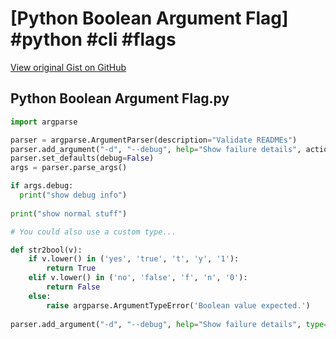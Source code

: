 # [Python Boolean Argument Flag] #python #cli #flags

[View original Gist on GitHub](https://gist.github.com/Integralist/1f8efb4fdedd69d4a4387ce95e743f0d)

## Python Boolean Argument Flag.py

```python
import argparse

parser = argparse.ArgumentParser(description="Validate READMEs")
parser.add_argument("-d", "--debug", help="Show failure details", action="store_true")
parser.set_defaults(debug=False)
args = parser.parse_args()

if args.debug:
  print("show debug info")
  
print("show normal stuff")

# You could also use a custom type... 

def str2bool(v):
    if v.lower() in ('yes', 'true', 't', 'y', '1'):
        return True
    elif v.lower() in ('no', 'false', 'f', 'n', '0'):
        return False
    else:
        raise argparse.ArgumentTypeError('Boolean value expected.')
        
parser.add_argument("-d", "--debug", help="Show failure details", type=str2bool)
```

